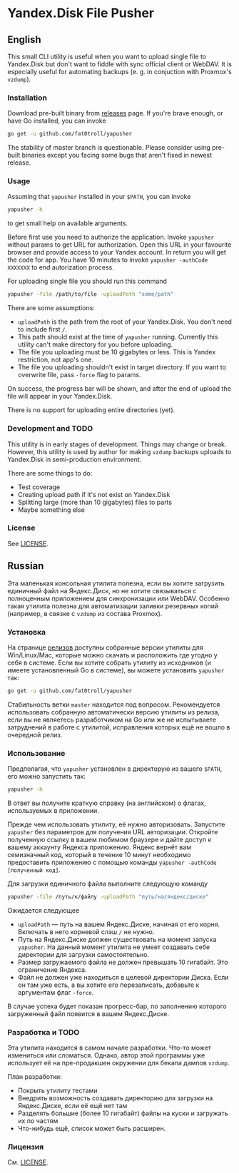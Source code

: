 # Yandex.Disk File Pusher

## English

This small CLI utility is useful when you want to upload single file to Yandex.Disk but don't want to fiddle with sync official client or WebDAV. It is especially useful for automating backups (e. g. in conjuction with Proxmox's ``vzdump``).

### Installation

Download pre-built binary from [releases](https://github.com/fat0troll/yapusher/releases) page. If you're brave enough, or have Go installed, you can invoke

```sh
go get -u github.com/fat0troll/yapusher
```

The stability of master branch is questionable. Please consider using pre-built binaries except you facing some bugs that aren't fixed in newest release.

### Usage

Assuming that ``yapusher`` installed in your ``$PATH``, you can invoke

```sh
yapusher -h
```

to get small help on available arguments.

Before first use you need to authorize the application. Invoke ``yapusher`` without params to get URL for authorization. Open this URL in your favourite browser and provide access to your Yandex account. In return you will get the code for app. You have 10 minutes to invoke ``yapusher -authCode XXXXXXX`` to end autorization process.

For uploading single file you should run this command

```sh
yapusher -file /path/to/file -uploadPath "some/path"
```

There are some assumptions:

* ``uploadPath`` is the path from the root of your Yandex.Disk. You don't need to include first ``/``.
* This path should exist at the time of ``yapusher`` running. Currently this utility can't make directory for you before uploading.
* The file you uploading must be 10 gigabytes or less. This is Yandex restriction, not app's one.
* The file you uploading shouldn't exist in target directory. If you want to overwrite file, pass ``-force`` flag to params.

On success, the progress bar will be shown, and after the end of upload the file will appear in your Yandex.Disk.

There is no support for uploading entire directories (yet).

### Development and TODO

This utility is in early stages of development. Things may change or break. However, this utility is used by author for making ``vzdump`` backups uploads to Yandex.Disk in semi-production environment.

There are some things to do:

* Test coverage
* Creating upload path if it's not exist on Yandex.Disk
* Splitting large (more than 10 gigabytes) files to parts
* Maybe something else

### License

See [LICENSE](https://github.com/fat0troll/yapusher/blob/master/LICENSE).

## Russian

Эта маленькая консольная утилита полезна, если вы хотите загрузить единичный файл на Яндекс.Диск, но не хотите связываться с полноценным приложением для синхронизации или WebDAV. Особенно такая утилита полезна для автоматизации заливки резервных копий (например, в связке с ``vzdump`` из состава Proxmox).

### Установка

На странице [релизов](https://github.com/fat0troll/yapusher/releases) доступны собранные версии утилиты для Win/Linux/Mac, которые можно скачать и расположить где угодно у себя в системе. Если вы хотите собрать утилиту из исходников (и имеете установленный Go в системе), вы можете установить ``yapusher`` так:

```sh
go get -u github.com/fat0troll/yapusher
```

Стабильность ветки ``master`` находится под вопросом. Рекомендуется использовать собранную автоматически версию утилиты из релиза, если вы не являетесь разработчиком на Go или же не испытываете затруднений в работе с утилитой, исправления которых ещё не вошло в очередной релиз.

### Использование

Предполагая, что ``yapusher`` установлен в директорую из вашего ``$PATH``, его можно запустить так:

```sh
yapusher -h
```

В ответ вы получите краткую справку (на английском) о флагах, используемых в приложении.

Прежде чем использовать утилиту, её нужно авторизовать. Запустите ``yapusher`` без параметров для получения URL авторизации. Откройте полученную ссылку в вашем любимом браузере и дайте доступ к вашему аккаунту Яндекса приложению. Яндекс вернёт вам семизначный код, который в течение 10 минут необходимо предоставить приложению c помощью команды ``yapusher -authCode [полученный код]``.

Для загрузки единичного файла выполните следующую команду

```sh
yapusher -file /путь/к/файлу -uploadPath "путь/на/яндекс/диске"
```

Ожидается следующее

* ``uploadPath`` — путь на вашем Яндекс.Диске, начиная от его корня. Включать в него корневой слэш ``/`` не нужно.
* Путь на Яндекс.Диске должен существовать на момент запуска ``yapusher``. На данный момент утилита не умеет создавать себе директории для загрузки самостоятельно.
* Размер загружаемого файла не должен превышать 10 гигабайт. Это ограничение Яндекса.
* Файл не должен уже находиться в целевой директории Диска. Если он там уже есть, а вы хотите его перезаписать, добавьте к аргументам флаг ``-force``.

В случае успеха будет показан прогресс-бар, по заполнению которого загруженный файл появится в вашем Яндекс.Диске.

### Разработка и TODO

Эта утилита находится в самом начале разработки. Что-то может измениться или сломаться. Однако, автор этой программы уже использует её на пре-продакшен окружении для бекапа дампов ``vzdump``.

План разработки:

* Покрыть утилиту тестами
* Внедрить возможность создавать директорию для загрузки на Яндекс.Диске, если её ещё нет там
* Разделять большие (более 10 гигабайт) файлы на куски и загружать их по частям
* Что-нибудь ещё, список может быть расширен.

### Лицензия

См. [LICENSE](https://github.com/fat0troll/yapusher/blob/master/LICENSE).
